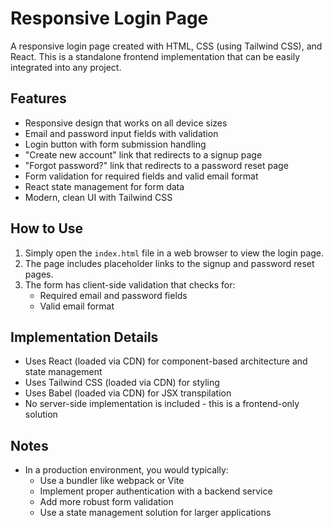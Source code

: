 # Responsive Login Page

A responsive login page created with HTML, CSS (using Tailwind CSS), and React. This is a standalone frontend implementation that can be easily integrated into any project.

## Features

- Responsive design that works on all device sizes
- Email and password input fields with validation
- Login button with form submission handling
- "Create new account" link that redirects to a signup page
- "Forgot password?" link that redirects to a password reset page
- Form validation for required fields and valid email format
- React state management for form data
- Modern, clean UI with Tailwind CSS

## How to Use

1. Simply open the `index.html` file in a web browser to view the login page.
2. The page includes placeholder links to the signup and password reset pages.
3. The form has client-side validation that checks for:
   - Required email and password fields
   - Valid email format

## Implementation Details

- Uses React (loaded via CDN) for component-based architecture and state management
- Uses Tailwind CSS (loaded via CDN) for styling
- Uses Babel (loaded via CDN) for JSX transpilation
- No server-side implementation is included - this is a frontend-only solution

## Notes

- In a production environment, you would typically:
  - Use a bundler like webpack or Vite
  - Implement proper authentication with a backend service
  - Add more robust form validation
  - Use a state management solution for larger applications 